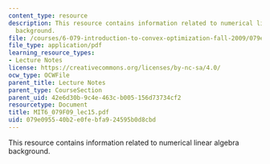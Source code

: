 ```yaml
---
content_type: resource
description: This resource contains information related to numerical linear algebra
  background.
file: /courses/6-079-introduction-to-convex-optimization-fall-2009/079e095540b2e0febfa924595b0d8cbd_MIT6_079F09_lec15.pdf
file_type: application/pdf
learning_resource_types:
- Lecture Notes
license: https://creativecommons.org/licenses/by-nc-sa/4.0/
ocw_type: OCWFile
parent_title: Lecture Notes
parent_type: CourseSection
parent_uid: 42e6d30b-9c4e-463c-b005-156d73734cf2
resourcetype: Document
title: MIT6_079F09_lec15.pdf
uid: 079e0955-40b2-e0fe-bfa9-24595b0d8cbd
---
```

This resource contains information related to numerical linear algebra background.